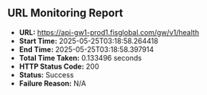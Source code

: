 ## URL Monitoring Report

- **URL:** https://api-gw1-prod1.fisglobal.com/gw/v1/health
- **Start Time:** 2025-05-25T03:18:58.264418
- **End Time:** 2025-05-25T03:18:58.397914
- **Total Time Taken:** 0.133496 seconds
- **HTTP Status Code:** 200
- **Status:** Success
- **Failure Reason:** N/A
